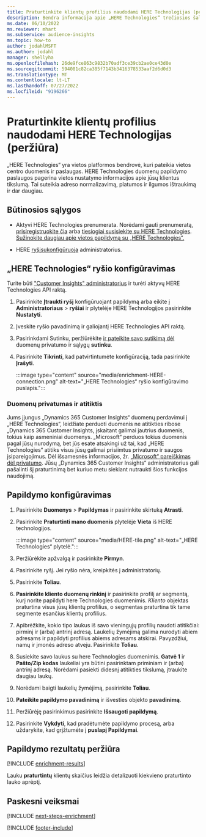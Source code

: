 ```yaml
---
title: Praturtinkite klientų profilius naudodami HERE Technologijas (peržiūra)
description: Bendra informacija apie „HERE Technologies“ trečiosios šalies papildymą.
ms.date: 06/10/2022
ms.reviewer: mhart
ms.subservice: audience-insights
ms.topic: how-to
author: jodahlMSFT
ms.author: jodahl
manager: shellyha
ms.openlocfilehash: 26de9fce863c9832b70adf3ce39cb2ae0ce43d0e
ms.sourcegitcommit: 594081c82ca385f7143b3416378533aaf2d6d0d3
ms.translationtype: MT
ms.contentlocale: lt-LT
ms.lasthandoff: 07/27/2022
ms.locfileid: "9196266"
---
```

# <a name="enrich-customer-profiles-with-here-technologies-preview"></a>Praturtinkite klientų profilius naudodami HERE Technologijas (peržiūra)

„HERE Technologies“ yra vietos platformos bendrovė, kuri pateikia vietos centro duomenis ir paslaugas. HERE Technologies duomenų papildymo paslaugos pagerina vietos nustatymo informacijos apie jūsų klientus tikslumą. Tai suteikia adreso normalizavimą, platumos ir ilgumos ištraukimą ir dar daugiau.

## <a name="prerequisites"></a>Būtinosios sąlygos

- Aktyvi HERE Technologies prenumerata. Norėdami gauti prenumeratą, [prisiregistruokite čia](https://developer.here.com/sign-up?utm_medium=referral&utm_source=Microsoft-Dynamics-CI&create=Freemium-Basic) arba [tiesiogiai susisiekite su HERE Technologies](https://developer.here.com/help?utm_medium=referral&utm_source=Microsoft-Dynamics-CI#how-can-we-help-you). [Sužinokite daugiau apie vietos papildymą su „HERE Technologies“.](https://developer.here.com/location-enrichment?cid=Dev-MicrosoftDynamics-DB-0-Dev-&utm_source=MicrosoftDynamics&utm_medium=referral&utm_campaign=Online_Dev_ReferralMicrosoft)

- HERE [ryšį](connections.md)[sukonfigūruoja](#configure-the-connection-for-here-technologies) administratorius.

## <a name="configure-the-connection-for-here-technologies"></a>„HERE Technologies“ ryšio konfigūravimas

Turite būti ["Customer Insights" administratorius](permissions.md#admin) ir turėti aktyvų HERE Technologies API raktą.

1. Pasirinkite **Įtraukti ryšį** konfigūruojant papildymą arba eikite į **Administratoriaus** > **ryšiai** ir plytelėje HERE Technologijos pasirinkite **Nustatyti**.

1. Įveskite ryšio pavadinimą ir galiojantį HERE Technologies API raktą.

1. Pasirinkdami Sutinku, peržiūrėkite [ir pateikite savo sutikimą dėl](#data-privacy-and-compliance) duomenų privatumo ir sąlygų **sutinku**.

1. Pasirinkite **Tikrinti**, kad patvirtintumėte konfigūraciją, tada pasirinkite **Įrašyti**.

   :::image type="content" source="media/enrichment-HERE-connection.png" alt-text="„HERE Technologies“ ryšio konfigūravimo puslapis.":::

### <a name="data-privacy-and-compliance"></a>Duomenų privatumas ir atitiktis

Jums įjungus „Dynamics 365 Customer Insights“ duomenų perdavimui į „HERE Technologies“, leidžiate perduoti duomenis ne atitikties ribose „Dynamics 365 Customer Insights, įskaitant galimai jautrius duomenis, tokius kaip asmeniniai duomenys. „Microsoft“ perduos tokius duomenis pagal jūsų nurodymą, bet jūs esate atsakingi už tai, kad „HERE Technologies“ atitiks visus jūsų galimai prisiimtus privatumo ir saugos įsipareigojimus. Dėl išsamesnės informacijos, žr. [„Microsoft“ pareiškimas dėl privatumo](https://go.microsoft.com/fwlink/?linkid=396732).
Jūsų „Dynamics 365 Customer Insights“ administratorius gali pašalinti šį praturtinimą bet kuriuo metu siekiant nutraukti šios funkcijos naudojimą.

## <a name="configure-the-enrichment"></a>Papildymo konfigūravimas

1. Pasirinkite **Duomenys** > **Papildymas** ir pasirinkite skirtuką **Atrasti**.

1. Pasirinkite **Praturtinti mano duomenis** plytelėje **Vieta** iš HERE technologijos.

   :::image type="content" source="media/HERE-tile.png" alt-text="„HERE Technologies“ plytelė.":::

1. Peržiūrėkite apžvalgą ir pasirinkite **Pirmyn**.

1. Pasirinkite ryšį. Jei ryšio nėra, kreipkitės į administratorių.

1. Pasirinkite **Toliau**.

1. **Pasirinkite kliento duomenų rinkinį** ir pasirinkite profilį ar segmentą, kurį norite papildyti here Technologies duomenimis. *Kliento* objektas praturtina visus jūsų klientų profilius, o segmentas praturtina tik tame segmente esančius klientų profilius.

1. Apibrėžkite, kokio tipo laukus iš savo vieningųjų profilių naudoti atitikčiai: pirminį ir (arba) antrinį adresą. Laukelių žymėjimą galima nurodyti abiem adresams ir papildyti profilius abiems adresams atskirai. Pavyzdžiui, namų ir įmonės adreso atveju. Pasirinkite **Toliau**.

1. Susiekite savo laukus su here Technologies duomenimis. **Gatvė 1** ir **Pašto/Zip kodas** laukeliai yra būtini pasirinktam priminiam ir (arba) antrinį adresą. Norėdami pasiekti didesnį atitikties tikslumą, įtraukite daugiau laukų.

1. Norėdami baigti laukelių žymėjimą, pasirinkite **Toliau**.

1. **Pateikite papildymo pavadinimą** ir išvesties objekto **pavadinimą**.

1. Peržiūrėję pasirinkimus pasirinkite **Išsaugoti papildymą**.

1. Pasirinkite **Vykdyti**, kad pradėtumėte papildymo procesą, arba uždarykite, kad grįžtumėte į **puslapį Papildymai**.

## <a name="view-enrichment-results"></a>Papildymo rezultatų peržiūra

[!INCLUDE [enrichment-results](includes/enrichment-results.md)]

Lauku **praturtintų** klientų skaičius leidžia detalizuoti kiekvieno praturtinto lauko aprėptį.

## <a name="next-steps"></a>Paskesni veiksmai

[!INCLUDE [next-steps-enrichment](includes/next-steps-enrichment.md)]

[!INCLUDE [footer-include](includes/footer-banner.md)]
